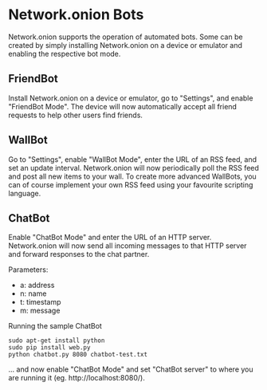 # Network.onion Bots
Network.onion supports the operation of automated bots. Some can be created by simply installing Network.onion on a device or emulator and enabling the respective bot mode.

## FriendBot
Install Network.onion on a device or emulator, go to "Settings", and enable "FriendBot Mode". The device will now automatically accept all friend requests to help other users find friends. 

## WallBot
Go to "Settings", enable "WallBot Mode", enter the URL of an RSS feed, and set an update interval. Network.onion will now periodically poll the RSS feed and post all new items to your wall. To create more advanced WallBots, you can of course implement your own RSS feed using your favourite scripting language. 

## ChatBot
Enable "ChatBot Mode" and enter the URL of an HTTP server. Network.onion will now send all incoming messages to that HTTP server and forward responses to the chat partner.

Parameters:

- a: address
- n: name
- t: timestamp
- m: message

Running the sample ChatBot
```
sudo apt-get install python
sudo pip install web.py
python chatbot.py 8080 chatbot-test.txt
```
... and now enable "ChatBot Mode" and set "ChatBot server" to where you are running it (eg. http://localhost:8080/).
